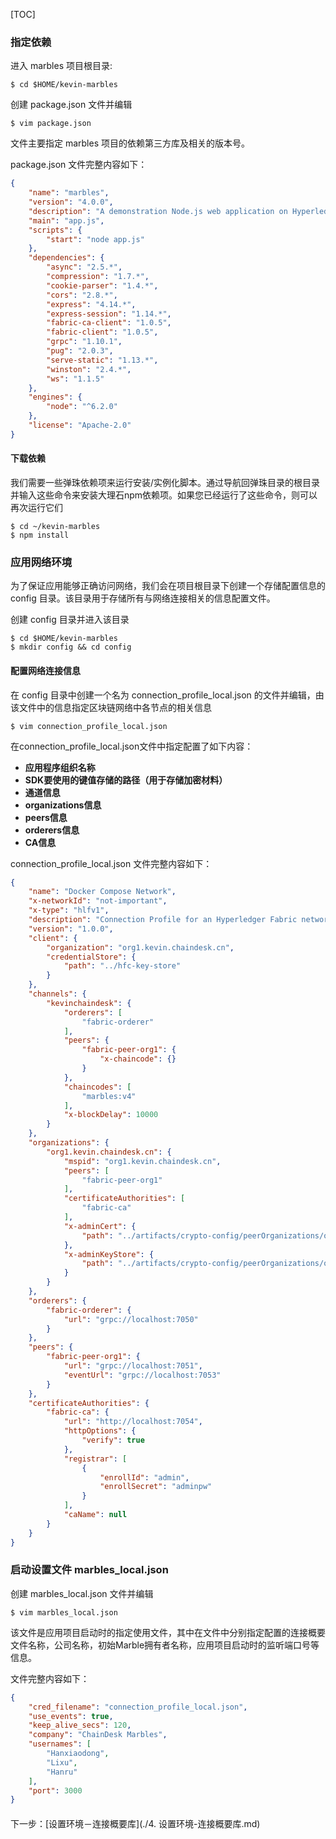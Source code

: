 [TOC]

### 指定依赖

进入 marbles 项目根目录:

```shell
$ cd $HOME/kevin-marbles
```

创建 package.json 文件并编辑

```shell
$ vim package.json
```

文件主要指定 marbles 项目的依赖第三方库及相关的版本号。

package.json 文件完整内容如下：

```json
{
	"name": "marbles",
	"version": "4.0.0",
	"description": "A demonstration Node.js web application on Hyperledger Fabric.fabric-sdk-node",
	"main": "app.js",
	"scripts": {
		"start": "node app.js"
	},
	"dependencies": {
		"async": "2.5.*",
		"compression": "1.7.*",
		"cookie-parser": "1.4.*",
		"cors": "2.8.*",
		"express": "4.14.*",
		"express-session": "1.14.*",
		"fabric-ca-client": "1.0.5",
		"fabric-client": "1.0.5",
		"grpc": "1.10.1",
		"pug": "2.0.3",
		"serve-static": "1.13.*",
		"winston": "2.4.*",
		"ws": "1.1.5"
	},
	"engines": {
		"node": "^6.2.0"
	},
	"license": "Apache-2.0"
}
```

#### 下载依赖

我们需要一些弹珠依赖项来运行安装/实例化脚本。通过导航回弹珠目录的根目录并输入这些命令来安装大理石npm依赖项。如果您已经运行了这些命令，则可以再次运行它们

```shell
$ cd ~/kevin-marbles
$ npm install
```

### 应用网络环境

为了保证应用能够正确访问网络，我们会在项目根目录下创建一个存储配置信息的 config 目录。该目录用于存储所有与网络连接相关的信息配置文件。

创建 config 目录并进入该目录

```shell
$ cd $HOME/kevin-marbles
$ mkdir config && cd config
```

#### 配置网络连接信息

在 config 目录中创建一个名为 connection_profile_local.json 的文件并编辑，由该文件中的信息指定区块链网络中各节点的相关信息

```shell
$ vim connection_profile_local.json
```

在connection_profile_local.json文件中指定配置了如下内容：

- **应用程序组织名称**
- **SDK要使用的键值存储的路径（用于存储加密材料）**
- **通道信息**
- **organizations信息**
- **peers信息**
- **orderers信息**
- **CA信息**

connection_profile_local.json 文件完整内容如下：

```json
{
	"name": "Docker Compose Network",
	"x-networkId": "not-important",
	"x-type": "hlfv1",
	"description": "Connection Profile for an Hyperledger Fabric network on a local machine",
	"version": "1.0.0",
	"client": {
		"organization": "org1.kevin.chaindesk.cn",
		"credentialStore": {
			"path": "../hfc-key-store"
		}
	},
	"channels": {
		"kevinchaindesk": {
			"orderers": [
				"fabric-orderer"
			],
			"peers": {
				"fabric-peer-org1": {
					"x-chaincode": {}
				}
			},
			"chaincodes": [
				"marbles:v4"
			],
			"x-blockDelay": 10000
		}
	},
	"organizations": {
		"org1.kevin.chaindesk.cn": {
			"mspid": "org1.kevin.chaindesk.cn",
			"peers": [
				"fabric-peer-org1"
			],
			"certificateAuthorities": [
				"fabric-ca"
			],
			"x-adminCert": {
				"path": "../artifacts/crypto-config/peerOrganizations/org1.kevin.chaindesk.cn/users/Admin@org1.kevin.chaindesk.cn/msp/admincerts/Admin@org1.kevin.chaindesk.cn-cert.pem"
			},
			"x-adminKeyStore": {
				"path": "../artifacts/crypto-config/peerOrganizations/org1.kevin.chaindesk.cn/users/Admin@org1.kevin.chaindesk.cn/msp/keystore/"
			}
		}
	},
	"orderers": {
		"fabric-orderer": {
			"url": "grpc://localhost:7050"
		}
	},
	"peers": {
		"fabric-peer-org1": {
			"url": "grpc://localhost:7051",
			"eventUrl": "grpc://localhost:7053"
		}
	},
	"certificateAuthorities": {
		"fabric-ca": {
			"url": "http://localhost:7054",
			"httpOptions": {
				"verify": true
			},
			"registrar": [
				{
					"enrollId": "admin",
					"enrollSecret": "adminpw"
				}
			],
			"caName": null
		}
	}
}
```

### 启动设置文件 marbles_local.json

创建 marbles_local.json 文件并编辑

```shell
$ vim marbles_local.json
```

该文件是应用项目启动时的指定使用文件，其中在文件中分别指定配置的连接概要文件名称，公司名称，初始Marble拥有者名称，应用项目启动时的监听端口号等信息。

文件完整内容如下：

```json
{
    "cred_filename": "connection_profile_local.json",
    "use_events": true,
    "keep_alive_secs": 120,
    "company": "ChainDesk Marbles",
    "usernames": [
        "Hanxiaodong",
        "Lixu",
        "Hanru"
    ],
    "port": 3000
}
```

#### 

下一步：[设置环境－连接概要库](./4. 设置环境-连接概要库.md)